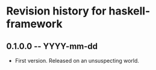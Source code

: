 # Revision history for haskell-framework

## 0.1.0.0 -- YYYY-mm-dd

* First version. Released on an unsuspecting world.
